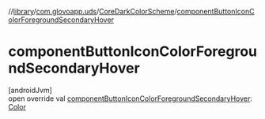 //[library](../../../index.md)/[com.glovoapp.uds](../index.md)/[CoreDarkColorScheme](index.md)/[componentButtonIconColorForegroundSecondaryHover](component-button-icon-color-foreground-secondary-hover.md)

# componentButtonIconColorForegroundSecondaryHover

[androidJvm]\
open override val [componentButtonIconColorForegroundSecondaryHover](component-button-icon-color-foreground-secondary-hover.md): [Color](https://developer.android.com/reference/kotlin/androidx/compose/ui/graphics/Color.html)
